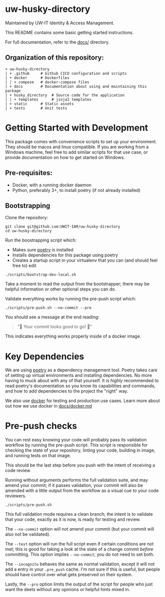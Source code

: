 # uw-husky-directory
Maintained by UW-IT Identity & Access Management.

This README contains some basic getting started instructions.

For full documentation, refer to the [docs/](https://github.com/uwit-iam/uw-husky-directory/tree/main/docs) directory.

## Organization of this repository:

```
+ uw-husky-directory
| + .github     # Github CICD configuration and scripts
| + docker      # Dockerfiles
| | + compose   # docker-compose files
| + docs        # Documentation about using and maintaining this package
| + husky_directory  # Source code for the application
| | + templates      # jinja2 templates
| + static      # Static assets
| + tests       # Unit tests
```

# Getting Started with Development

This package comes with convenience scripts to set up your environment. They should be macos and linux compatible.
If you are working from a Windows machine, feel free to add similar scripts for that use case, or provide documentation 
on how to get started on Windows.

## Pre-requisites:

- Docker, with a running docker daemon
- Python, preferably 3+, to install poetry (if not already installed)

## Bootstrapping

Clone the repository:

```
git clone git@github.com:UWIT-IAM/uw-husky-directory
cd uw-husky-directory
```

Run the boostrapping script which:

- Makes sure [poetry](https://python-poetry.org/) is installed
- Installs dependencies for this package using poetry
- Creates a startup script in your virtualenv that you can (and should feel free to) edit

```
./scripts/bootstrap-dev-local.sh
```

Take a moment to read the output from the bootstrapper; there may be helpful information or other optional 
steps you can do.

Validate everything works by running the pre-push script which:

```
./scripts/pre-push.sh --no-commit --pro
```

You should see a message at the end reading:
 
> "🚢 Your commit looks good to go! 🌈"

This indicates everything works properly inside of a docker image.

# Key Dependencies

We are using [poetry](https://python-poetry.org/) as a dependency management tool. Poetry takes care of setting up 
virtual environments and installing dependencies. No more having to muck about with any of that yourself. It is 
_highly_ recommended to read poetry's documentation so you know its capabilities and commands, and how to add 
dependencies to the project the "right" way.

We also use [docker]() for testing and production use cases. Learn more about out how we use docker in 
[docs/docker.md](https://github.com/uwit-iam/uw-husky-directory/tree/main/docs/docker.md)

# Pre-push checks

You can rest easy knowing your code will probably pass its validation workflow by running the pre-push script. 
This script is responsible for checking the state of your repository, linting your code, building in image, and
running tests on that image.

This should be the last step before you push with the intent of receiving a code review. 

Running without arguments performs the full validation suite, and may amend your commit; if it passes validation,
your commit will also be amended with a little output from the workflow as a visual cue to your code reviewers.

```
./scripts/pre-push.sh
```

This full validation mode requires a clean branch; the intent is to validate that your code, exactly as it is now,
is ready for testing and review.

The `--no-commit` option will not amend your commit (but your commit will also not be validated). 

The `--test` option will run the full script even if certain conditions are not met; this is good for taking a look at 
the state of a change commit _before_ committing. This option implies `--no-commit`; you do not need to set both.

The `--incognito` behaves the same as normal validation, except it will not add a entry in your `.pre_push` cache. I'm 
not sure if this is useful, but people should have control over what gets preserved on their system.

Lastly, the `--pro` option limits the output of the script for people who just want the deets without any opinions
or helpful hints mixed in.

